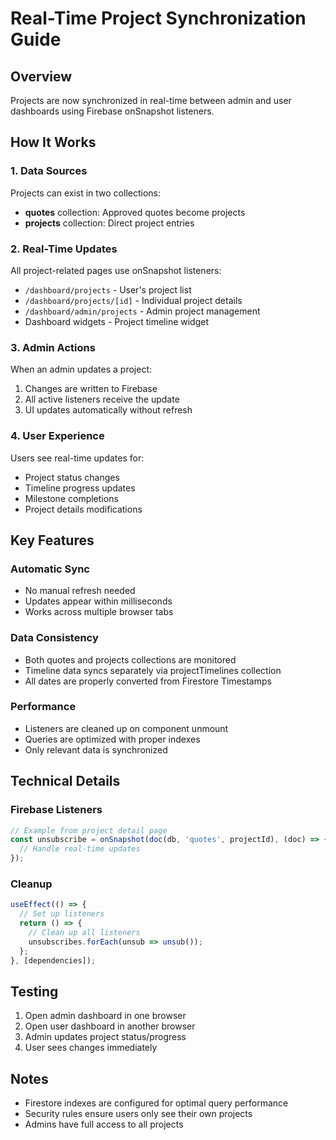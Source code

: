 # Real-Time Project Synchronization Guide

## Overview
Projects are now synchronized in real-time between admin and user dashboards using Firebase onSnapshot listeners.

## How It Works

### 1. Data Sources
Projects can exist in two collections:
- **quotes** collection: Approved quotes become projects
- **projects** collection: Direct project entries

### 2. Real-Time Updates
All project-related pages use onSnapshot listeners:
- `/dashboard/projects` - User's project list
- `/dashboard/projects/[id]` - Individual project details
- `/dashboard/admin/projects` - Admin project management
- Dashboard widgets - Project timeline widget

### 3. Admin Actions
When an admin updates a project:
1. Changes are written to Firebase
2. All active listeners receive the update
3. UI updates automatically without refresh

### 4. User Experience
Users see real-time updates for:
- Project status changes
- Timeline progress updates  
- Milestone completions
- Project details modifications

## Key Features

### Automatic Sync
- No manual refresh needed
- Updates appear within milliseconds
- Works across multiple browser tabs

### Data Consistency
- Both quotes and projects collections are monitored
- Timeline data syncs separately via projectTimelines collection
- All dates are properly converted from Firestore Timestamps

### Performance
- Listeners are cleaned up on component unmount
- Queries are optimized with proper indexes
- Only relevant data is synchronized

## Technical Details

### Firebase Listeners
```javascript
// Example from project detail page
const unsubscribe = onSnapshot(doc(db, 'quotes', projectId), (doc) => {
  // Handle real-time updates
});
```

### Cleanup
```javascript
useEffect(() => {
  // Set up listeners
  return () => {
    // Clean up all listeners
    unsubscribes.forEach(unsub => unsub());
  };
}, [dependencies]);
```

## Testing
1. Open admin dashboard in one browser
2. Open user dashboard in another browser
3. Admin updates project status/progress
4. User sees changes immediately

## Notes
- Firestore indexes are configured for optimal query performance
- Security rules ensure users only see their own projects
- Admins have full access to all projects